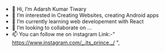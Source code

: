 - 👋 Hi, I’m Adarsh Kumar Tiwary
- 👀 I’m interested in Creating Websites, creating Android apps
- 🌱 I’m currently learning web developement with React
- 💞️ I’m looking to collaborate on ...
- 📫 You can follow me on instagram Link:-" https://www.instagram.com/_.its_prince._/ ", 

<!---
Adarsh0234/Adarsh0234 is a ✨ special ✨ repository because its `README.md` (this file) appears on your GitHub profile.
You can click the Preview link to take a look at your changes.
--->
